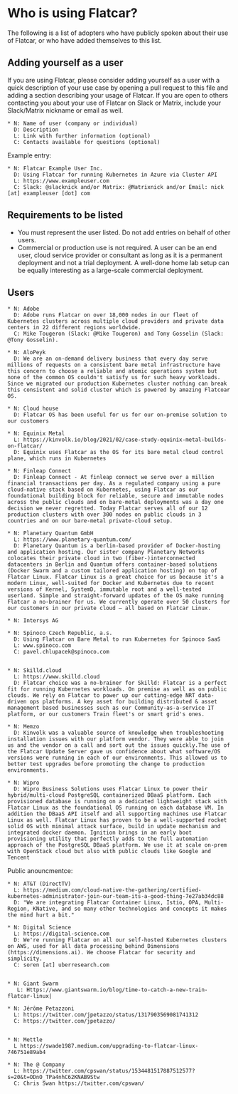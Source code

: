 Who is using Flatcar?
====================

The following is a list of adopters who have publicly spoken about their use of Flatcar, or who have added themselves to this list.


Adding yourself as a user
-------------------------

If you are using Flatcar, please consider adding yourself as a user with a quick description of your use case by opening a pull request to this file and adding a section describing your usage of Flatcar. If you are open to others contacting you about your use of Flatcar on Slack or Matrix, include your Slack/Matrix nickname or email as well.
    
    * N: Name of user (company or individual) 
      D: Description 
      L: Link with further information (optional) 
      C: Contacts available for questions (optional)

Example entry:

    * N: Flatcar Example User Inc.
      D: Using Flatcar for running Kubernetes in Azure via Cluster API
      L: https://www.exampleuser.com 
      C: Slack: @slacknick and/or Matrix: @Matrixnick and/or Email: nick [at] exampleuser [dot] com
    

Requirements to be listed
-------------------------

 * You must represent the user listed. Do not add entries on behalf of
   other users.
* Commercial or production use is not required. A user can be an end user, cloud service provider or consultant as long as it is a permanent deployment and not a trial deployment. A well-done home lab setup can be equally
   interesting as a large-scale commercial deployment.


Users 
-----
 
    * N: Adobe
      D: Adobe runs Flatcar on over 18,000 nodes in our fleet of Kubernetes clusters across multiple cloud providers and private data centers in 22 different regions worldwide.
      C: Mike Tougeron (Slack: @Mike Tougeron) and Tony Gosselin (Slack: @Tony Gosselin).
    
    * N: AloPeyk
      D: We are an on-demand delivery business that every day serve millions of requests on a consistent bare metal infrastructure have this concern to choose a reliable and atomic operations system but none of the common OS couldn't satisfy us for such heavy workloads. Since we migrated our production Kubernetes cluster nothing can break this consistent and solid cluster which is powered by amazing Flatcoar OS.
    
    * N: Cloud house
      D: Flatcar OS has been useful for us for our on-premise solution to our customers 
      
    * N: Equinix Metal
      L: https://kinvolk.io/blog/2021/02/case-study-equinix-metal-builds-on-flatcar/
      D: Equinix uses Flatcar as the OS for its bare metal cloud control plane, which runs in Kubernetes
      
    * N: Finleap Connect
      D: Finleap Connect - At finleap connect we serve over a million financial transactions per day. As a regulated company using a pure cloud-native stack based on Kubernetes, using Flatcar as our foundational building block for reliable, secure and immutable nodes across the public clouds and on bare-metal deployments was a day one decision we never regretted. Today Flatcar serves all of our 12 production clusters with over 300 nodes on public clouds in 3 countries and on our bare-metal private-cloud setup.
    
    * N: Planetary Quantum GmbH
	  L: https://www.planetary-quantum.com/
	  D: Planetary Quantum is a berlin-based provider of Docker-hosting and application hosting. Our sister company Planetary Networks colocates their private cloud in two (fiber-)interconnected datacenters in Berlin and Quantum offers container-based solutions (Docker Swarm and a custom tailored application hosting) on top of Flatcar Linux. Flatcar Linux is a great choice for us because it's a modern Linux, well-suited for Docker and Kubernetes due to recent versions of Kernel, SystemD, immutable root and a well-tested userland. Simple and straight-forward updates of the OS make running Flatcar a no-brainer for us. We currently operate over 50 clusters for our customers in our private cloud — all based on Flatcar Linux.
    
    * N: Intersys AG 

    * N: Spinoco Czech Republic, a.s.
      D: Using Flatcar on Bare Metal to run Kubernetes for Spinoco SaaS
      L: www.spinoco.com
      C: pavel.chlupacek@spinoco.com 
   
   
    * N: Skilld.cloud
      L: https://www.skilld.cloud
      D: Flatcar choice was a no-brainer for Skilld: Flatcar is a perfect fit for running Kubernetes workloads. On premise as well as on public clouds. We rely on Flatcar to power up our cutting-edge NRT data-driven ops platforms. A key asset for building distributed & asset management based businesses such as our Community-as-a-service IT platform, or our customers Train fleet's or smart grid's ones.

    * N: Memzo 
      D: Kinvolk was a valuable source of knowledge when troubleshooting installation issues with our platform vendor. They were able to join us and the vendor on a call and sort out the issues quickly.The use of the Flatcar Update Server gave us confidence about what software/OS versions were running in each of our environments. This allowed us to better test upgrades before promoting the change to production environments.

    * N: Wipro
      D: Wipro Business Solutions uses Flatcar Linux to power their hybrid/multi-cloud PostgreSQL containerized DBaaS platform. Each provisioned database is running on a dedicated lightweight stack with Flatcar Linux as the foundational OS running on each database VM. In addition the DBaaS API itself and all supporting machines use Flatcar Linux as well. Flatcar Linux has proven to be a well-supported rocket solid OS with minimal attack surface, build in update mechanism and integrated docker daemon. Ignition brings in an early boot provisioning utility that perfectly adds to the full automation approach of the PostgreSQL DBaaS platform. We use it at scale on-prem with OpenStack cloud but also with public clouds like Google and Tencent
      
Public anouncmentce: 

    * N: AT&T (DirectTV) 
      L: https://medium.com/cloud-native-the-gathering/certified-kubernetes-administrator-join-our-team-its-a-good-thing-7e27ab34dc88
      D: "We are integrating Flatcar Container Linux, Istio, OPA, Multi-Region, KNative, and so many other technologies and concepts it makes the mind hurt a bit."

    * N: Digital Science 
      L: https://digital-science.com
      D: We're running Flatcar on all our self-hosted Kubernetes clusters on AWS, used for all data processing behind Dimensions (https://dimensions.ai). We choose Flatcar for security and simplicity.
      C: soren [at] uberresearch.com


    * N: Giant Swarm 
       L: Https://www.giantswarm.io/blog/time-to-catch-a-new-train-flatcar-linux| 

    * N: Jérôme Petazzoni
      L: https://twitter.com/jpetazzo/status/1317903569081741312 
      C: https://twitter.com/jpetazzo/


    * N: Mettle
      L https://swade1987.medium.com/upgrading-to-flatcar-linux-746751e89ab4

    * N: The @ Company 
      L: https://twitter.com/cpswan/status/1534481517887512577?s=20&t=ODnO_TPa4nhC62KNAB9Stw
      C: Chris Swan https://twitter.com/cpswan/





